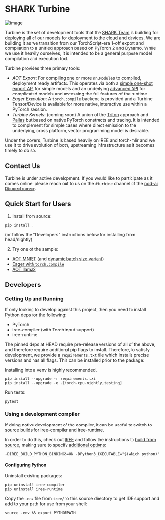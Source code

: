 # SHARK Turbine
![image](https://netl.doe.gov/sites/default/files/2020-11/Turbine-8412270026_83cfc8ee8f_c.jpg)

Turbine is the set of development tools that the [SHARK Team](https://github.com/nod-ai/SHARK)
is building for deploying all of our models for deployment to the cloud and devices. We
are building it as we transition from our TorchScript-era 1-off export and compilation 
to a unified approach based on PyTorch 2 and Dynamo. While we use it heavily ourselves, it 
is intended to be a general purpose model compilation and execution tool.

Turbine provides three primary tools:

* *AOT Export*: For compiling one or more `nn.Module`s to compiled, deployment
  ready artifacts. This operates via both a [simple one-shot export API](https://github.com/nod-ai/SHARK-Turbine/blob/main/python/shark_turbine/aot/exporter.py)
  for simple models and an underlying [advanced API](https://github.com/nod-ai/SHARK-Turbine/blob/main/python/shark_turbine/aot/compiled_module.py) for complicated models
  and accessing the full features of the runtime.
* *Eager Execution*: A `torch.compile` backend is provided and a Turbine Tensor/Device
  is available for more native, interactive use within a PyTorch session.
* *Turbine Kernels*: (coming soon) A union of the [Triton](https://github.com/openai/triton) approach and
  [Pallas](https://jax.readthedocs.io/en/latest/pallas/index.html) but based on
  native PyTorch constructs and tracing. It is intended to complement for simple
  cases where direct emission to the underlying, cross platform, vector programming model
  is desirable.

Under the covers, Turbine is based heavily on [IREE](https://github.com/openxla/iree) and
[torch-mlir](https://github.com/llvm/torch-mlir) and we use it to drive evolution
of both, upstreaming infrastructure as it becomes timely to do so.

## Contact Us

Turbine is under active development. If you would like to participate as it comes online,
please reach out to us on the `#turbine` channel of the 
[nod-ai Discord server](https://discord.gg/QMmR6f8rGb).

## Quick Start for Users

1. Install from source:

```
pip install .
```

(or follow the "Developers" instructions below for installing from head/nightly)

2. Try one of the sample:

  * [AOT MNIST](https://github.com/nod-ai/SHARK-Turbine/blob/main/examples/aot_mlp/mlp_export_simple.py) (and [dynamic batch size variant](https://github.com/nod-ai/SHARK-Turbine/blob/main/examples/aot_mlp/mlp_export_dynamic.py))
  * [Eager with `torch.compile`](TODO)
  * [AOT llama2](TODO)

## Developers

### Getting Up and Running

If only looking to develop against this project, then you need to install Python
deps for the following:

* PyTorch
* iree-compiler (with Torch input support)
* iree-runtime

The pinned deps at HEAD require pre-release versions of all of the above, and
therefore require additional pip flags to install. Therefore, to satisfy
development, we provide a `requirements.txt` file which installs precise
versions and has all flags. This can be installed prior to the package:

Installing into a venv is highly recommended.

```
pip install --upgrade -r requirements.txt
pip install --upgrade -e .[torch-cpu-nightly,testing]
```

Run tests:

```
pytest
```

### Using a development compiler

If doing native development of the compiler, it can be useful to switch to
source builds for iree-compiler and iree-runtime.

In order to do this, check out [IREE](https://github.com/openxla/iree) and
follow the instructions to [build from source](https://openxla.github.io/iree/building-from-source/getting-started/#configuration-settings), making
sure to specify [additional options](https://openxla.github.io/iree/building-from-source/getting-started/#building-with-cmake):

```
-DIREE_BUILD_PYTHON_BINDINGS=ON -DPython3_EXECUTABLE="$(which python)"
```

#### Configuring Python

Uninstall existing packages:

```
pip uninstall iree-compiler
pip uninstall iree-runtime
```
Copy the `.env` file from `iree/` to this source directory to get IDE
support and add to your path for use from your shell:

```
source .env && export PYTHONPATH
```
